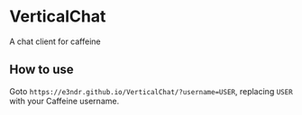 # VerticalChat  
A chat client for caffeine  
  
## How to use  
Goto `https://e3ndr.github.io/VerticalChat/?username=USER`, replacing `USER` with your Caffeine username.
